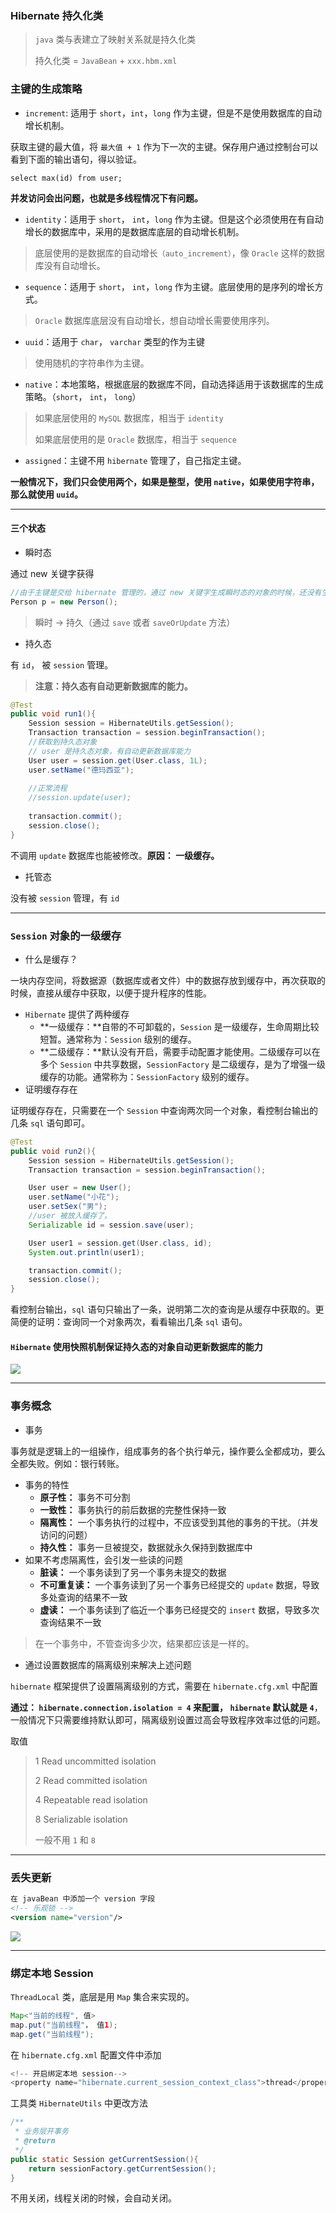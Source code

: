 ### Hibernate 持久化类

> `java` 类与表建立了映射关系就是持久化类
>
> 持久化类 = `JavaBean` + `xxx.hbm.xml`
>



### 主键的生成策略

- `increment`: 适用于 `short`，`int`，`long` 作为主键，但是不是使用数据库的自动增长机制。

获取主键的最大值，将 `最大值 + 1` 作为下一次的主键。保存用户通过控制台可以看到下面的输出语句，得以验证。

```mysql
select max(id) from user;
```

**并发访问会出问题，也就是多线程情况下有问题。**

- `identity`：适用于 `short`， `int`，`long` 作为主键。但是这个必须使用在有自动增长的数据库中，采用的是数据库底层的自动增长机制。

> 底层使用的是数据库的自动增长`（auto_increment）`，像 `Oracle` 这样的数据库没有自动增长。

- `sequence`：适用于 `short`， `int`，`long` 作为主键。底层使用的是序列的增长方式。

> `Oracle` 数据库底层没有自动增长，想自动增长需要使用序列。

- `uuid`：适用于 `char`， `varchar` 类型的作为主键

> 使用随机的字符串作为主键。

-  `native`：本地策略，根据底层的数据库不同，自动选择适用于该数据库的生成策略。（`short`， `int`， `long`）

> 如果底层使用的 `MySQL` 数据库，相当于 `identity`
> 
> 如果底层使用的是 `Oracle` 数据库，相当于 `sequence`

- `assigned`：主键不用 `hibernate` 管理了，自己指定主键。


**一般情况下，我们只会使用两个，如果是整型，使用 `native`，如果使用字符串，那么就使用 `uuid`。**

------



#### 三个状态

- 瞬时态

通过 new 关键字获得

```java
//由于主键是交给 hibernate 管理的，通过 new 关键字生成瞬时态的对象的时候，还没有生成 id， 故此时的 p 就是瞬时态。简单来说就是还有没 session 纳入管理。
Person p = new Person();
```

> 瞬时 -> 持久（通过 `save` 或者 `saveOrUpdate` 方法）

- 持久态

有 `id`， 被 `session` 管理。

> **注意：持久态有自动更新数据库的能力。**


```java
@Test
public void run1(){
    Session session = HibernateUtils.getSession();
    Transaction transaction = session.beginTransaction();
    //获取到持久态对象
    // user 是持久态对象，有自动更新数据库能力
    User user = session.get(User.class, 1L);
    user.setName("德玛西亚");
    
    //正常流程
    //session.update(user);
    
    transaction.commit();
    session.close();
}

```
不调用 `update` 数据库也能被修改。**原因： 一级缓存。**

- 托管态

没有被 `session` 管理，有 `id`

------



### `Session` 对象的一级缓存

- 什么是缓存？

一块内存空间，将数据源（数据库或者文件）中的数据存放到缓存中，再次获取的时候，直接从缓存中获取，以便于提升程序的性能。

- `Hibernate` 提供了两种缓存
  - **一级缓存：**自带的不可卸载的，`Session` 是一级缓存，生命周期比较短暂。通常称为：`Session` 级别的缓存。
  - **二级缓存：**默认没有开启，需要手动配置才能使用。二级缓存可以在多个 `Session` 中共享数据，`SessionFactory` 是二级缓存，是为了增强一级缓存的功能。通常称为：`SessionFactory` 级别的缓存。
- 证明缓存存在

证明缓存存在，只需要在一个 `Session` 中查询两次同一个对象，看控制台输出的几条 `sql` 语句即可。

```java
@Test
public void run2(){
    Session session = HibernateUtils.getSession();
    Transaction transaction = session.beginTransaction();

    User user = new User();
    user.setName("小花");
    user.setSex("男");
    //user 被放入缓存了。
    Serializable id = session.save(user);

    User user1 = session.get(User.class, id);
    System.out.println(user1);

    transaction.commit();
    session.close();
}
```

看控制台输出，`sql` 语句只输出了一条，说明第二次的查询是从缓存中获取的。更简便的证明：查询同一个对象两次，看看输出几条 `sql` 语句。

####  `Hibernate` 使用快照机制保证持久态的对象自动更新数据库的能力

<img src="快照机制.png"/>

------



### 事务概念

- 事务

事务就是逻辑上的一组操作，组成事务的各个执行单元，操作要么全都成功，要么全都失败。例如：银行转账。

- 事务的特性
  - **原子性：** 事务不可分割
  - **一致性：** 事务执行的前后数据的完整性保持一致
  - **隔离性：** 一个事务执行的过程中，不应该受到其他的事务的干扰。（并发访问的问题）
  - **持久性：** 事务一旦被提交，数据就永久保持到数据库中
- 如果不考虑隔离性，会引发一些读的问题
  - **脏读：** 一个事务读到了另一个事务未提交的数据
  - **不可重复读：** 一个事务读到了另一个事务已经提交的 `update` 数据，导致多处查询的结果不一致
  - **虚读：** 一个事务读到了临近一个事务已经提交的 `insert` 数据，导致多次查询结果不一致

> 在一个事务中，不管查询多少次，结果都应该是一样的。

- 通过设置数据库的隔离级别来解决上述问题

`hibernate` 框架提供了设置隔离级别的方式，需要在 `hibernate.cfg.xml` 中配置

**通过： `hibernate.connection.isolation = 4` 来配置， `hibernate` 默认就是 `4`**，一般情况下只需要维持默认即可，隔离级别设置过高会导致程序效率过低的问题。


取值

> 1  Read uncommitted isolation 
> 
> 2  Read committed isolation
> 
> 4  Repeatable read isolation
> 
> 8  Serializable isolation
> 
> 一般不用 `1` 和 `8`

------



### 丢失更新

```xml
在 javaBean 中添加一个 version 字段
<!-- 乐观锁 -->
<version name="version"/>
```

<img src="悲观锁和乐观锁.png"/>

------



### 绑定本地 Session

`ThreadLocal` 类，底层是用 `Map` 集合来实现的。

```java
Map<"当前的线程", 值>
map.put("当前线程"， 值1);
map.get("当前线程");
```


在 `hibernate.cfg.xml` 配置文件中添加

```java
<!-- 开启绑定本地 session-->
<property name="hibernate.current_session_context_class">thread</property>
```

工具类 `HibernateUtils` 中更改方法

```java
/**
 * 业务层开事务
 * @return
 */
public static Session getCurrentSession(){
    return sessionFactory.getCurrentSession();
}

```

不用关闭，线程关闭的时候，会自动关闭。
